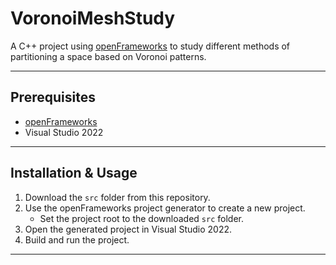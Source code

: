 # VoronoiMeshStudy

A C++ project using [openFrameworks](https://openframeworks.cc/) to study different methods of partitioning a space based on Voronoi patterns.

---

## Prerequisites

- [openFrameworks](https://openframeworks.cc/download/)
- Visual Studio 2022

---

## Installation & Usage

1. Download the `src` folder from this repository.
2. Use the openFrameworks project generator to create a new project.
   - Set the project root to the downloaded `src` folder.
3. Open the generated project in Visual Studio 2022.
4. Build and run the project.

---
